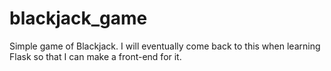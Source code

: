 # blackjack_game
 Simple game of Blackjack. I will eventually come back to this when learning Flask so that I can make a front-end for it.
